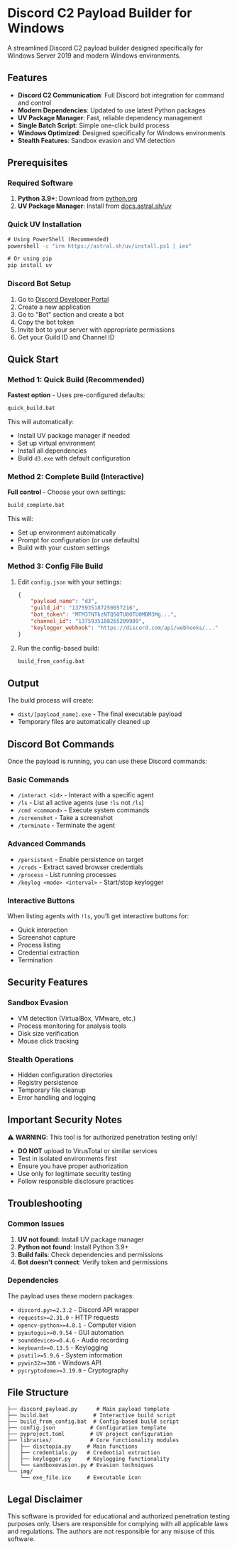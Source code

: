 # Discord C2 Payload Builder for Windows

A streamlined Discord C2 payload builder designed specifically for Windows Server 2019 and modern Windows environments.

## Features

- **Discord C2 Communication**: Full Discord bot integration for command and control
- **Modern Dependencies**: Updated to use latest Python packages
- **UV Package Manager**: Fast, reliable dependency management
- **Single Batch Script**: Simple one-click build process
- **Windows Optimized**: Designed specifically for Windows environments
- **Stealth Features**: Sandbox evasion and VM detection

## Prerequisites

### Required Software

1. **Python 3.9+**: Download from [python.org](https://www.python.org/downloads/)
2. **UV Package Manager**: Install from [docs.astral.sh/uv](https://docs.astral.sh/uv/getting-started/installation/)

### Quick UV Installation
```cmd
# Using PowerShell (Recommended)
powershell -c "irm https://astral.sh/uv/install.ps1 | iex"

# Or using pip
pip install uv
```

### Discord Bot Setup

1. Go to [Discord Developer Portal](https://discord.com/developers/applications)
2. Create a new application
3. Go to "Bot" section and create a bot
4. Copy the bot token
5. Invite bot to your server with appropriate permissions
6. Get your Guild ID and Channel ID

## Quick Start

### Method 1: Quick Build (Recommended)

**Fastest option** - Uses pre-configured defaults:
```cmd
quick_build.bat
```

This will automatically:
- Install UV package manager if needed
- Set up virtual environment
- Install all dependencies
- Build `d3.exe` with default configuration

### Method 2: Complete Build (Interactive)

**Full control** - Choose your own settings:
```cmd
build_complete.bat
```

This will:
- Set up environment automatically
- Prompt for configuration (or use defaults)
- Build with your custom settings

### Method 3: Config File Build

1. Edit `config.json` with your settings:
   ```json
   {
       "payload_name": "d3",
       "guild_id": "1375935187250057216",
       "bot_token": "MTM37NTkzNTQ5OTU0OTU0MDM3Mg...",
       "channel_id": "1375935188265209989",
       "keylogger_webhook": "https://discord.com/api/webhooks/..."
   }
   ```

2. Run the config-based build:
   ```cmd
   build_from_config.bat
   ```

## Output

The build process will create:
- `dist/[payload_name].exe` - The final executable payload
- Temporary files are automatically cleaned up

## Discord Bot Commands

Once the payload is running, you can use these Discord commands:

### Basic Commands
- `/interact <id>` - Interact with a specific agent
- `/ls` - List all active agents (use `!ls` not `/ls`)
- `/cmd <command>` - Execute system commands
- `/screenshot` - Take a screenshot
- `/terminate` - Terminate the agent

### Advanced Commands
- `/persistent` - Enable persistence on target
- `/creds` - Extract saved browser credentials
- `/process` - List running processes
- `/keylog <mode> <interval>` - Start/stop keylogger

### Interactive Buttons
When listing agents with `!ls`, you'll get interactive buttons for:
- Quick interaction
- Screenshot capture
- Process listing
- Credential extraction
- Termination

## Security Features

### Sandbox Evasion
- VM detection (VirtualBox, VMware, etc.)
- Process monitoring for analysis tools
- Disk size verification
- Mouse click tracking

### Stealth Operations
- Hidden configuration directories
- Registry persistence
- Temporary file cleanup
- Error handling and logging

## Important Security Notes

⚠️ **WARNING**: This tool is for authorized penetration testing only!

- **DO NOT** upload to VirusTotal or similar services
- Test in isolated environments first
- Ensure you have proper authorization
- Use only for legitimate security testing
- Follow responsible disclosure practices

## Troubleshooting

### Common Issues

1. **UV not found**: Install UV package manager
2. **Python not found**: Install Python 3.9+
3. **Build fails**: Check dependencies and permissions
4. **Bot doesn't connect**: Verify token and permissions

### Dependencies

The payload uses these modern packages:
- `discord.py>=2.3.2` - Discord API wrapper
- `requests>=2.31.0` - HTTP requests
- `opencv-python>=4.8.1` - Computer vision
- `pyautogui>=0.9.54` - GUI automation
- `sounddevice>=0.4.6` - Audio recording
- `keyboard>=0.13.5` - Keylogging
- `psutil>=5.9.6` - System information
- `pywin32>=306` - Windows API
- `pycryptodome>=3.19.0` - Cryptography

## File Structure

```
├── discord_payload.py      # Main payload template
├── build.bat              # Interactive build script
├── build_from_config.bat  # Config-based build script
├── config.json           # Configuration template
├── pyproject.toml        # UV project configuration
├── libraries/            # Core functionality modules
│   ├── disctopia.py     # Main functions
│   ├── credentials.py   # Credential extraction
│   ├── keylogger.py     # Keylogging functionality
│   └── sandboxevasion.py # Evasion techniques
└── img/
    └── exe_file.ico     # Executable icon
```

## Legal Disclaimer

This software is provided for educational and authorized penetration testing purposes only. Users are responsible for complying with all applicable laws and regulations. The authors are not responsible for any misuse of this software.
